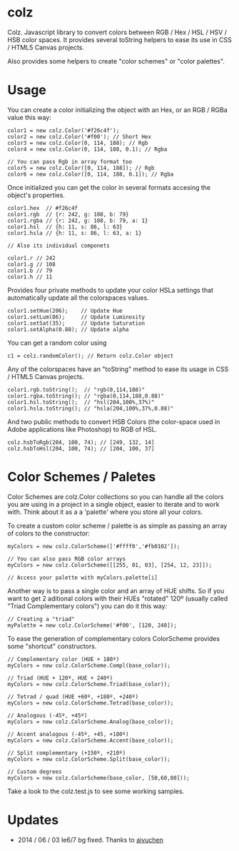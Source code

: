 colz
====

Colz. Javascript library to convert colors between RGB / Hex / HSL / HSV / HSB color spaces. It provides several toString helpers to ease its use in CSS / HTML5 Canvas projects.

Also provides some helpers to create "color schemes" or "color palettes".

Usage
=====

You can create a color initializing the object with an Hex, or an RGB / RGBa value this way:

    color1 = new colz.Color('#f26c4f');
    color2 = new colz.Color('#f00'); // Short Hex
    color3 = new colz.Color(0, 114, 188); // Rgb
    color4 = new colz.Color(0, 114, 188, 0.1); // Rgba

    // You can pass Rgb in array format too
    color5 = new colz.Color([0, 114, 188]); // Rgb
    color6 = new colz.Color([0, 114, 188, 0.1]); // Rgba
    

Once initialized you can get the color in several formats accesing the object's properties.

    color1.hex  // #f26c4f
    color1.rgb  // {r: 242, g: 108, b: 79}
    color1.rgba // {r: 242, g: 108, b: 79, a: 1}
    color1.hsl  // {h: 11, s: 86, l: 63}
    color1.hsla // {h: 11, s: 86, l: 63, a: 1}
    
    // Also its individual componets
    
    color1.r // 242
    color1.g // 108
    color1.b // 79
    color1.h // 11

Provides four private methods to update your color HSLa settings that automatically update all the colorspaces values.

    color1.setHue(206);    // Update Hue
    color1.setLum(86);     // Update Luminosity
    color1.setSat(35);     // Update Saturation
    color1.setAlpha(0.88); // Update alpha
    

You can get a random color using

    c1 = colz.randomColor(); // Return colz.Color object

Any of the colorspaces have an "toString" method to ease its usage in CSS / HTML5 Canvas projects.

    color1.rgb.toString();  // "rgb(0,114,188)"
    color1.rgba.toString(); // "rgba(0,114,188,0.88)"
    color1.hsl.toString();  // "hsl(204,100%,37%)"
    color1.hsla.toString(); // "hsla(204,100%,37%,0.88)"
    
And two public methods to convert HSB Colors (the color-space used in Adobe applications like Photoshop) to RGB of HSL.

    colz.hsbToRgb(204, 100, 74); // [249, 132, 14]
    colz.hsbToHsl(204, 100, 74); // [204, 100, 37]

Color Schemes / Paletes
=======================

Color Schemes are colz.Color collections so you can handle all the colors you are using in a project in a single object, easier to iterate and to work with. Think about it as a a 'palette' where you store all your colors.

To create a custom color scheme / palette is as simple as passing an array of colors to the constructor:

    myColors = new colz.ColorScheme(['#ffff0','#fb0102']);
    
    // You can also pass RGB color arrays
    myColors = new colz.ColorScheme([[255, 01, 03], [254, 12, 23]]);
    
    // Access your palette with myColors.palette[i]
    
Another way is to pass a single color and an array of HUE shifts. So if you want to get 2 aditional colors with their HUEs "rotated" 120º (usually called "Triad Complementary colors") you can do it this way:

    // Creating a "triad"
    myPalette = new colz.ColorScheme('#f00', [120, 240]);
    
To ease the generation of complementary colors ColorScheme provides some "shortcut" constructors.

    // Complementary color (HUE + 180º)
    myColors = new colz.ColorScheme.Compl(base_color));
    
    // Triad (HUE + 120º, HUE + 240º)
    myColors = new colz.ColorScheme.Triad(base_color));
    
    // Tetrad / quad (HUE +60º, +180º, +240º)
    myColors = new colz.ColorScheme.Tetrad(base_color));
    
    // Analogous (-45º, +45º)
    myColors = new colz.ColorScheme.Analog(base_color));
    
    // Accent analogous (-45º, +45, +180º)
    myColors = new colz.ColorScheme.Accent(base_color));
    
    // Split complementary (+150º, +210º)
    myColors = new colz.ColorScheme.Split(base_color));
    
    // Custom degrees
    myColors = new colz.ColorScheme(base_color, [50,60,80]));
    
Take a look to the colz.test.js to see some working samples.

Updates
=======

- 2014 / 06 / 03 Ie6/7 bg fixed. Thanks to [aiyuchen](https://github.com/aiyuchen)


